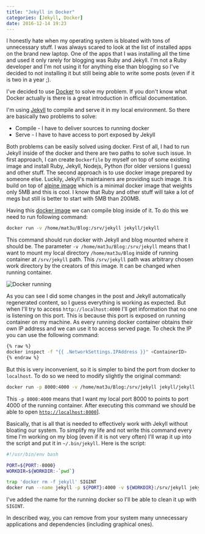```yaml
---
title: "Jekyll in Docker"
categories: [Jekyll, Docker]
date: 2016-12-14 19:23
---
```


I honestly hate when my operating system is bloated with tons of unnecessary stuff. I was always scared to look at the list of installed apps on the brand new laptop. One of the apps that I was installing all the time and used it only rarely for blogging was Ruby and Jekyll. I'm not a Ruby developer and I'm not using it for anything else than blogging so I've decided to not installing it but still being able to write some posts (even if it is two in a year ;).

I've decided to use [Docker](https://www.docker.com/) to solve my problem. If you don't know what Docker actually is there is a great introduction in official documentation.

<!--more-->

I'm using [Jekyll](https://jekyllrb.com/) to compile and serve it in my local environment. So there are basically two problems to solve:

* Compile - I have to deliver sources to running docker
* Serve - I have to have access to port exposed by Jekyll

Both problems can be easily solved using docker. First of all, I had to run Jekyll inside of the docker and there are two paths to solve such issue. In first approach, I can create `Dockerfile` by myself on top of some existing image and install Ruby, Jekyll, Nodejs, Python (for older versions I guess) and other stuff. The second approach is to use docker image prepared by someone else. Luckily, Jekyll's maintainers are providing such image. It is build on top of [alpine image](https://hub.docker.com/_/alpine/) which is a minimal docker image that weights only 5MB and this is cool. I know that Ruby and other stuff will take a lot of megs but still is better to start with 5MB than 200MB.

Having this [docker image](https://hub.docker.com/r/jekyll/jekyll/) we can compile blog inside of it. To do this we need to run following command:

```bash
docker run -v /home/mat3u/Blog:/srv/jekyll jekyll/jekyll
```

This command should run docker with Jekyll and blog mounted where it should be. The parameter `-v /home/mat3u/Blog:/srv/jekyll` means that I want to mount my local directory `/home/mat3u/Blog` inside of running container at `/srv/jekyll` path. This `/srv/jekyll` path was arbitrary chosen work directory by the creators of this image. It can be changed when running container.

![Docker running](https://dl.dropboxusercontent.com/u/137842/mattstasch.net/Docker_Jekyll/01.png)

As you can see I did some changes in the post and Jekyll automatically regenerated content, so I guess everything is working as expected. But when I'll try to access `http://localhost:4000` I'll get information that no one is listening on this port. This is because this port is exposed on running container on my machine. As every running docker container obtains their own IP address and we can use it to access served page. To check the IP you can use the following command:

```bash
{% raw %}
docker inspect -f "{{ .NetworkSettings.IPAddress }}" <ContainerID>
{% endraw %}
```

But this is very inconvenient, so it is simpler to bind the port from docker to `localhost`. To do so we need to modify slightly the original command:

```bash
docker run -p 8000:4000 -v /home/mat3u/Blog:/srv/jekyll jekyll/jekyll
```

This `-p 8000:4000` means that I want my local port 8000 to points to port 4000 of the running container. After executing this command we should be able to open [`http://localhost:8000`](http://localhost:8000)].

Basically, that is all that is needed to effectively work with Jekyll without bloating our system. To simplify my life and not write this command every time I'm working on my blog (even if it is not very often) I'll wrap it up into the script and put it in `~/.bin/jekyll`. Here is the script:

```bash
#!/usr/bin/env bash

PORT=${PORT:-8000}
WORKDIR=${WORKDIR:-`pwd`}

trap 'docker rm -f jekyll' SIGINT
docker run --name jekyll -p ${PORT}:4000 -v ${WORKDIR}:/srv/jekyll jekyll/jekyll
```

I've added the name for the running docker so I'll be able to clean it up with `SIGINT`.

In described way, you can remove from your system many unnecessary applications and dependencies (including graphical ones).
